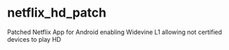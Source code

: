 # netflix_hd_patch
Patched Netflix App for Android enabling Widevine L1 allowing not certified devices to play HD
